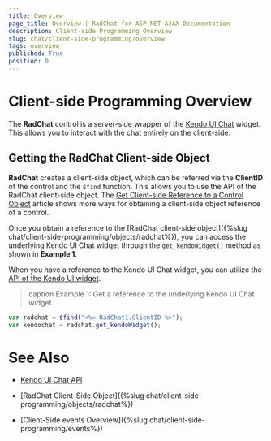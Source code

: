 ```yaml
---
title: Overview
page_title: Overview | RadChat for ASP.NET AJAX Documentation
description: Client-side Programming Overview
slug: chat/client-side-programming/overview
tags: overview
published: True
position: 0
---
```


# Client-side Programming Overview

The **RadChat** control is a server-side wrapper of the [Kendo UI Chat](https://demos.telerik.com/kendo-ui/chat/index) widget. This allows you to interact with the chat entirely on the client-side.

## Getting the RadChat Client-side Object

**RadChat** creates a client-side object, which can be referred via the **ClientID** of the control and the `$find` function. This allows you to use the API of the RadChat client-side object. The [Get Client-side Reference to a Control Object](https://docs.telerik.com/devtools/aspnet-ajax/general-information/get-client-side-reference) article shows more ways for obtaining a client-side object reference of a control.

Once you obtain a reference to the [RadChat client-side object]({%slug chat/client-side-programming/objects/radchat%}), you can access the underlying Kendo UI Chat widget through the `get_kendoWidget()` method as shown in **Example 1**.

When you have a reference to the Kendo UI Chat widget, you can utilize the [API of the Kendo UI widget](https://docs.telerik.com/kendo-ui/api/javascript/ui/chat). 

>caption  Example 1: Get a reference to the underlying Kendo UI Chat widget.
````JavaScript
var radchat = $find("<%= RadChat1.ClientID %>");
var kendochat = radchat.get_kendoWidget();
````

# See Also

 * [Kendo UI Chat API](https://docs.telerik.com/kendo-ui/api/javascript/ui/chat)

 * [RadChat Client-Side Object]({%slug chat/client-side-programming/objects/radchat%})

 * [Client-Side events Overview]({%slug chat/client-side-programming/events%})

